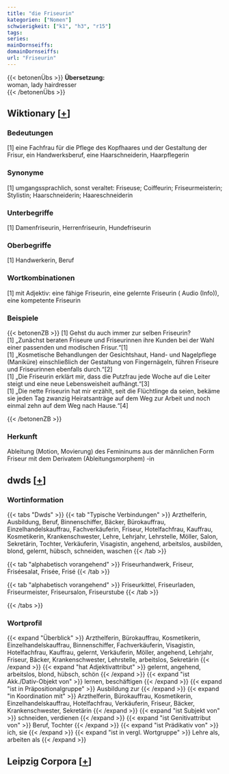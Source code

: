 ```yaml
---
title: "die Friseurin"
kategorien: ["Nomen"]
schwierigkeit: ["k1", "h3", "r15"]
tags:
series:
mainDornseiffs:
domainDornseiffs:
url: "Friseurin"
---
```


{{< betonenÜbs >}}
**Übersetzung:**  
woman, lady hairdresser  
{{< /betonenÜbs >}}

## Wiktionary [[+](https://de.wiktionary.org/wiki/Friseurin)]

### Bedeutungen
[1] eine Fachfrau für die Pflege des Kopfhaares und der Gestaltung der Frisur, ein Handwerksberuf, eine Haarschneiderin, Haarpflegerin  

### Synonyme
[1] umgangssprachlich, sonst veraltet: Friseuse; Coiffeurin; Friseurmeisterin; Stylistin; Haarschneiderin; Haareschneiderin  

### Unterbegriffe
[1] Damenfriseurin, Herrenfriseurin, Hundefriseurin  

### Oberbegriffe
[1] Handwerkerin, Beruf  

### Wortkombinationen
[1] mit Adjektiv: eine fähige Friseurin, eine gelernte Friseurin ( Audio (Info)), eine kompetente Friseurin  

### Beispiele
{{< betonenZB >}}
[1] Gehst du auch immer zur selben Friseurin?  
[1] „Zunächst beraten Friseure und Friseurinnen ihre Kunden bei der Wahl einer passenden und modischen Frisur.“[1]  
[1] „Kosmetische Behandlungen der Gesichtshaut, Hand- und Nagelpflege (Maniküre) einschließlich der Gestaltung von Fingernägeln, führen Friseure und Friseurinnen ebenfalls durch.“[2]  
[1] „Die Friseurin erklärt mir, dass die Putzfrau jede Woche auf die Leiter steigt und eine neue Lebensweisheit aufhängt.“[3]  
[1] „Die nette Friseurin hat mir erzählt, seit die Flüchtlinge da seien, bekäme sie jeden Tag zwanzig Heiratsanträge auf dem Weg zur Arbeit und noch einmal zehn auf dem Weg nach Hause.“[4]  

{{< /betonenZB >}}
### Herkunft
Ableitung (Motion, Movierung) des Femininums aus der männlichen Form Friseur mit dem Derivatem (Ableitungsmorphem) -in  



## dwds [[+](https://www.dwds.de/wb/Friseurin)]

### Wortinformation
{{< tabs "Dwds" >}}
{{< tab "Typische Verbindungen" >}}
Arzthelferin, Ausbildung, Beruf, Binnenschiffer, Bäcker, Bürokauffrau, Einzelhandelskauffrau, Fachverkäuferin, Friseur, Hotelfachfrau, Kauffrau, Kosmetikerin, Krankenschwester, Lehre, Lehrjahr, Lehrstelle, Möller, Salon, Sekretärin, Tochter, Verkäuferin, Visagistin, angehend, arbeitslos, ausbilden, blond, gelernt, hübsch, schneiden, waschen
{{< /tab >}}

{{< tab "alphabetisch vorangehend" >}}
Friseurhandwerk, Friseur, Friséesalat, Frisée, Frisé
{{< /tab >}}

{{< tab "alphabetisch vorangehend" >}}
Friseurkittel, Friseurladen, Friseurmeister, Friseursalon, Friseurstube
{{< /tab >}}

{{< /tabs >}}

### Wortprofil
{{< expand "Überblick" >}} Arzthelferin, Bürokauffrau, Kosmetikerin, Einzelhandelskauffrau, Binnenschiffer, Fachverkäuferin, Visagistin, Hotelfachfrau, Kauffrau, gelernt, Verkäuferin, Möller, angehend, Lehrjahr, Friseur, Bäcker, Krankenschwester, Lehrstelle, arbeitslos, Sekretärin {{< /expand >}}
{{< expand "hat Adjektivattribut" >}} gelernt, angehend, arbeitslos, blond, hübsch, schön {{< /expand >}}
{{< expand "ist Akk./Dativ-Objekt von" >}} lernen, beschäftigen {{< /expand >}}
{{< expand "ist in Präpositionalgruppe" >}} Ausbildung zur {{< /expand >}}
{{< expand "in Koordination mit" >}} Arzthelferin, Bürokauffrau, Kosmetikerin, Einzelhandelskauffrau, Hotelfachfrau, Verkäuferin, Friseur, Bäcker, Krankenschwester, Sekretärin {{< /expand >}}
{{< expand "ist Subjekt von" >}} schneiden, verdienen {{< /expand >}}
{{< expand "ist Genitivattribut von" >}} Beruf, Tochter {{< /expand >}}
{{< expand "ist Prädikativ von" >}} ich, sie {{< /expand >}}
{{< expand "ist in vergl. Wortgruppe" >}} Lehre als, arbeiten als {{< /expand >}}

## Leipzig Corpora [[+](https://corpora.uni-leipzig.de/en/res?word=Friseurin&corpusId=deu_newscrawl-public_2018)]

